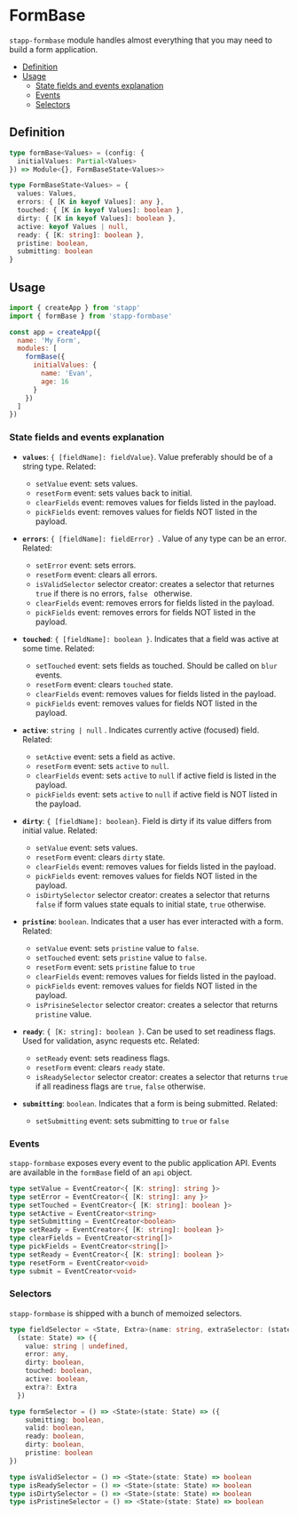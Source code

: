 # FormBase

`stapp-formbase` module handles almost everything that you may need to build a form application.

<!-- START doctoc generated TOC please keep comment here to allow auto update -->
<!-- DON'T EDIT THIS SECTION, INSTEAD RE-RUN doctoc TO UPDATE -->


- [Definition](#definition)
- [Usage](#usage)
  - [State fields and events explanation](#state-fields-and-events-explanation)
  - [Events](#events)
  - [Selectors](#selectors)

<!-- END doctoc generated TOC please keep comment here to allow auto update -->

## Definition

```typescript
type formBase<Values> = (config: {
  initialValues: Partial<Values>
}) => Module<{}, FormBaseState<Values>>

type FormBaseState<Values> = {
  values: Values,
  errors: { [K in keyof Values]: any },
  touched: { [K in keyof Values]: boolean },
  dirty: { [K in keyof Values]: boolean },
  active: keyof Values | null,
  ready: { [K: string]: boolean },
  pristine: boolean,
  submitting: boolean
}
```

## Usage

```js
import { createApp } from 'stapp'
import { formBase } from 'stapp-formbase'

const app = createApp({
  name: 'My Form',
  modules: [
    formBase({
      initialValues: {
        name: 'Evan',
        age: 16
      }
    })
  ]
})
```

### State fields and events explanation

* **`values`**: `{ [fieldName]: fieldValue}`. Value preferably should be of a string type. Related:
  * `setValue` event:  sets values.
  * `resetForm` event: sets values back to initial.
  * `clearFields` event: removes values for fields listed in the payload.
  * `pickFields` event: removes values for fields NOT listed in the payload.
  
* **`errors`**: `{ [fieldName]: fieldError} `. Value of any type can be an error. Related:
  * `setError` event: sets errors.
  * `resetForm` event: clears all errors.
  * `isValidSelector` selector creator: creates a selector that returnes `true` if there is no errors, `false ` otherwise.
  * `clearFields` event: removes errors for fields listed in the payload.
  * `pickFields` event: removes errors for fields NOT listed in the payload.

* **`touched`**: `{ [fieldName]: boolean }`. Indicates that a field was active at some time. Related:
  * `setTouched` event: sets fields as touched. Should be called on `blur` events.
  * `resetForm` event: clears `touched` state.
  * `clearFields` event: removes values for fields listed in the payload.
  * `pickFields` event: removes values for fields NOT listed in the payload.

* **`active`**: `string | null` . Indicates currently active (focused) field. Related:
  * `setActive` event: sets a field as active.
  * `resetForm` event: sets `active` to `null`.
  * `clearFields` event: sets `active` to `null` if active field is listed in the payload.
  * `pickFields` event: sets `active` to `null` if active field is NOT listed in the payload.

* **`dirty`**: `{ [fieldName]: boolean}`. Field is dirty if its value differs from initial value. Related:
  * `setValue` event: sets values.
  * `resetForm` event: clears `dirty` state.
  * `clearFields` event: removes values for fields listed in the payload.
  * `pickFields` event: removes values for fields NOT listed in the payload.
  * `isDirtySelector` selector creator: creates a selector that returns `false` if form values state equals to initial state, `true` otherwise.

* **`pristine`**: `boolean`. Indicates that a user has ever interacted with a form. Related:
  * `setValue` event: sets `pristine` value to `false`.
  * `setTouched` event: sets `pristine` value to `false`.
  * `resetForm` event: sets `pristine` falue to `true`
  * `clearFields` event: removes values for fields listed in the payload.
  * `pickFields` event: removes values for fields NOT listed in the payload.
  * `isPrisineSelector` selector creator: creates a selector that returns `pristine` value.

* **`ready`**: `{ [K: string]: boolean }`. Can be used to set readiness flags. Used for validation, async requests etc. Related:
  * `setReady` event: sets readiness flags.
  * `resetForm` event: clears `ready` state.
  * `isReadySelector` selector creator: creates a selector that returns `true` if all readiness flags are `true`, `false` otherwise.

* **`submitting`**: `boolean`. Indicates that a form is being submitted. Related:
  * `setSubmitting` event: sets submitting to `true` or `false`

### Events

`stapp-formbase` exposes every event to the public application API.
Events are available in the `formBase` field of an `api` object.

```typescript
type setValue = EventCreator<{ [K: string]: string }>
type setError = EventCreator<{ [K: string]: any }>
type setTouched = EventCreator<{ [K: string]: boolean }> 
type setActive = EventCreator<string>
type setSubmitting = EventCreator<boolean>
type setReady = EventCreator<{ [K: string]: boolean }> 
type clearFields = EventCreator<string[]> 
type pickFields = EventCreator<string[]> 
type setReady = EventCreator<{ [K: string]: boolean }> 
type resetForm = EventCreator<void>
type submit = EventCreator<void>
```

### Selectors

`stapp-formbase` is shipped with a bunch of memoized selectors.

```typescript
type fieldSelector = <State, Extra>(name: string, extraSelector: (state: State) => Extra) => 
  (state: State) => ({
    value: string | undefined,
    error: any,
    dirty: boolean,
    touched: boolean,
    active: boolean,
    extra?: Extra
  })

type formSelector = () => <State>(state: State) => ({
    submitting: boolean,
    valid: boolean,
    ready: boolean,
    dirty: boolean,
    pristine: boolean
})

type isValidSelector = () => <State>(state: State) => boolean
type isReadySelector = () => <State>(state: State) => boolean
type isDirtySelector = () => <State>(state: State) => boolean
type isPristineSelector = () => <State>(state: State) => boolean
```

<!--
## Type definitions

- [`formBase`](/types.html#formbase)
- [`setValue`](/types.html#setvalue)
- [`setError`](/types.html#seterror)
- [`setTouched`](/types.html#settouched)
- [`setActive`](/types.html#setactive)
- [`setSubmitting`](/types.html#setsubmitting)
- [`setReady`](/types.html#setready)
- [`resetForm`](/types.html#resetform)
- [`submit`](/types.html#submit)
- [`fieldSelector`](/types.html#fieldselector)
- [`formSelector`](/types.html#formselector)
- [`isValidSelector`](/types.html#isvalidselector)
- [`isReadySelector`](/types.html#isreadyselector)
- [`isDirtySelector`](/types.html#isdirtyselector)
- [`isPristineSelector`](/types.html#ispristineselector)
- [`FormBaseState`](/types.html#formbasestate)
- [`Module`](/types.html#module)
-->

